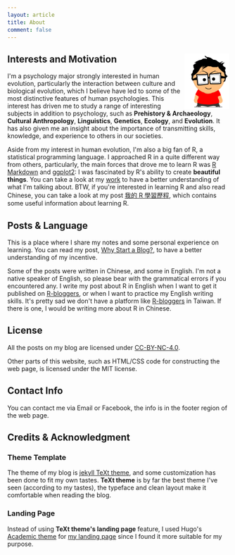 ```yaml
---
layout: article
title: About
comment: false
---
```


<style>
    tab0 { padding-left: 1.1em; }
    tab1 { padding-left: 4em; }
    tab2 { padding-left: 8em; }
    ul {list-style-image: none;}
    p.indent{
      font-size: 0.9em;
    	padding-left: 1.1em;
    	padding-bottom: 1.5em;
      margin-top: -0.3em;
    }
</style>


## Interests and Motivation <img src="/assets/images/me-about.png" style="width:20%;float: right;" class="ori"/>

I'm a psychology major strongly interested in human evolution, particularly the interaction between culture and biological evolution, which I believe have led to some of the most distinctive features of human psychologies. This interest has driven me to study a range of interesting subjects in addition to psychology, such as **Prehistory & Archaeology**, **Cultural Anthropology**, **Linguistics**, **Genetics**, **Ecology**, and **Evolution**. It has also given me an insight about the importance of transmitting skills, knowledge, and experience to others in our societies.

Aside from my interest in human evolution, I'm also a big fan of R, a statistical programming language. I approached R in a quite different way from others, particularly, the main forces that drove me to learn R was [R Markdown](https://rmarkdown.rstudio.com/) and [ggplot2](https://ggplot2.tidyverse.org/): I was fascinated by R's ability to create **beautiful things**. You can take a look at my [work](./work.html) to have a better understanding of what I'm talking about. BTW, if you're interested in learning R and also read Chinese, you can take a look at my post [我的 R 學習歷程](/2018/01/31/RlearningPath.html), which contains some useful information about learning R.


## Posts & Language

This is a place where I share my notes and some personal experience on learning. You can read my post, [Why Start a Blog?](/2017/11/26/why-start-a-blog), to have a better understanding of my incentive.

Some of the posts were written in Chinese, and some in English. I'm not a native speaker of English, so please bear with the grammatical errors if you encountered any.
I write my post about R in English when I want to get it published on [R-bloggers](https://www.r-bloggers.com), or when I want to practice my English writing skills.
It's pretty sad we don't have a platform like [R-bloggers](https://www.r-bloggers.com) in Taiwan. If there is one, I would be writing more about R in Chinese.

## License

All the posts on my blog are licensed under <a rel="license" href="http://creativecommons.org/licenses/by-nc/4.0/">CC-BY-NC-4.0</a>.

Other parts of this website, such as HTML/CSS code for constructing the web page, is licensed under the MIT license.

## Contact Info

You can contact me via Email or Facebook, the info is in the footer region of the web page.

<!--  via my [résumé](./resume/cv.html) or  -->

## Credits & Acknowledgment

### Theme Template

The theme of my blog is [jekyll TeXt theme](https://github.com/kitian616/jekyll-TeXt-theme), and some customization has been done to fit my own tastes. **TeXt theme** is by far the best theme I've seen (according to my tastes), the typeface and clean layout make it comfortable when reading the blog.

### Landing Page

Instead of using **TeXt theme's landing page** feature, I used Hugo's [Academic theme](https://themes.gohugo.io/academic/) for [my landing page](/) since I found it more suitable for my purpose.

<br>